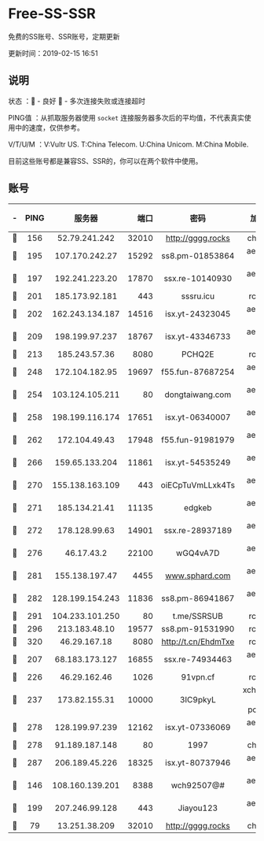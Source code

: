 # Free-SS-SSR

免费的SS账号、SSR账号，定期更新

更新时间：2019-02-15 16:51

## 说明

状态     ：🙂 - 良好 🙁 - 多次连接失败或连接超时

PING值   ：从抓取服务器使用 `socket` 连接服务器多次后的平均值，不代表真实使用中的速度，仅供参考。

V/T/U/M  ：V:Vultr US. T:China Telecom. U:China Unicom. M:China Mobile.

目前这些账号都是兼容SS、SSR的，你可以在两个软件中使用。

## 账号

|-|PING|服务器|端口|密码|加密方式|区域|V/T/U/M|
|:----:|:----:|:-----:|-----:|:----:|:----:|:----:|:----:|
|🙂|156|52.79.241.242|32010|http://gggg.rocks|chacha20|KR|7↓/7↓/8↓/9↑|
|🙂|195|107.170.242.27|15292|ss8.pm-01853864|aes-256-cfb|US|10↑/10↑/9↑/10↑|
|🙂|197|192.241.223.20|17870|ssx.re-10140930|aes-256-cfb|US|7↑/6↑/6↑/6↑|
|🙂|201|185.173.92.181|443|sssru.icu|rc4-md5|RU|10↑/9↑/10↑/10↑|
|🙂|202|162.243.134.187|14516|isx.yt-24323045|aes-256-cfb|US|10↑/10↑/10↑/10↑|
|🙂|209|198.199.97.237|18767|isx.yt-43346733|aes-256-cfb|US|10↑/10↑/10↑/10↑|
|🙂|213|185.243.57.36|8080|PCHQ2E|rc4-md5|US|10↑/10↑/10↑/10↑|
|🙂|248|172.104.182.95|19697|f55.fun-87687254|aes-256-cfb|SG|10↑/10↑/9↑/10↑|
|🙂|254|103.124.105.211|80|dongtaiwang.com|aes-256-cfb|US|9↑/10↑/10↑/10↑|
|🙂|258|198.199.116.174|17651|isx.yt-06340007|aes-256-cfb|US|10↑/10↑/10↑/10↑|
|🙂|262|172.104.49.43|17948|f55.fun-91981979|aes-256-cfb|SG|10↑/10↑/9↑/10↑|
|🙂|266|159.65.133.204|11861|isx.yt-54535249|aes-256-cfb|SG|10↑/10↑/10↑/10↑|
|🙂|270|155.138.163.109|443|oiECpTuVmLLxk4Ts|aes-256-cfb|US|6↓/10↑/10↑/10↑|
|🙂|271|185.134.21.41|11135|edgkeb|aes-256-cfb|GB|10↑/10↑/10↑/10↑|
|🙂|272|178.128.99.63|14901|ssx.re-28937189|aes-256-cfb|SG|7↑/6↑/6↑/6↑|
|🙂|276|46.17.43.2|22100|wGQ4vA7D|aes-256-gcm|RU|4↑/10↑/10↑/10↑|
|🙂|281|155.138.197.47|4455|www.sphard.com|aes-256-cfb|US|8↑/10↑/9↑/10↑|
|🙂|282|128.199.154.243|11836|ss8.pm-86941867|aes-256-cfb|SG|10↑/10↑/9↑/10↑|
|🙂|291|104.233.101.250|80|t.me/SSRSUB|rc4-md5|CA|9↑/8↑/8↑/8↑|
|🙂|296|213.183.48.10|19577|ss8.pm-91531990|rc4-md5|RU|7↑/6↑/6↑/6↑|
|🙂|320|46.29.167.18|8080|http://t.cn/EhdmTxe|rc4-md5|RU|8↑/7↑/7↑/7↑|
|🙂|207|68.183.173.127|16855|ssx.re-74934463|aes-256-cfb|US|7↑/6↑/6↑/6↑|
|🙂|226|46.29.162.46|1026|91vpn.cf|rc4-md5|RU|10↑/9↑/8↑/10↑|
|🙂|237|173.82.155.31|10000|3IC9pkyL|xchacha20-ietf-poly1305|US|7↑/9↑/9↑/9↑|
|🙂|278|128.199.97.239|12162|isx.yt-07336069|aes-256-cfb|SG|10↑/10↑/10↑/10↑|
|🙂|278|91.189.187.148|80|1997|chacha20|US|10↑/10↑/10↑/10↑|
|🙂|287|206.189.45.226|18325|isx.yt-80737946|aes-256-cfb|SG|10↑/10↑/10↑/10↑|
|🙂|146|108.160.139.201|8388|wch92507@#|aes-256-cfb|JP|5↑/10↑/10↑/10↑|
|🙁|199|207.246.99.128|443|Jiayou123|aes-256-cfb|US|10↑/10↑/10↑/9↑|
|🙁|79|13.251.38.209|32010|http://gggg.rocks|chacha20|SG|10↑/10↑/9↑/10↑|
